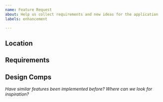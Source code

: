 ```yaml
---
name: Feature Request
about: Help us collect requirements and new ideas for the application
labels: enhancement

---
```


## Location


## Requirements


## Design Comps
_Have similar features been implemented before? Where can we look for inspiration?_

